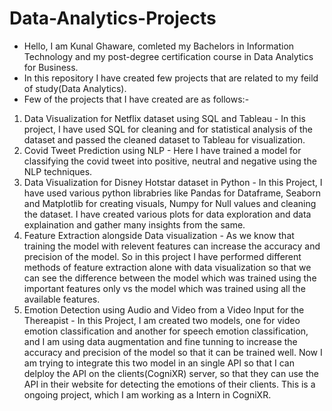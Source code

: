 # Data-Analytics-Projects
- Hello, I am Kunal Ghaware, comleted my Bachelors in Information Technology and my post-degree certification course in Data Analytics for Business.
- In this repository I have created few projects that are related to my feild of study(Data Analytics).
- Few of the projects that I have created are as follows:-
1. Data Visualization for Netflix dataset using SQL and Tableau - In this project, I have used SQL for cleaning and for statistical analysis of the dataset and passed the cleaned dataset to Tableau for visualization.
2. Covid Tweet Prediction using NLP - Here I have trained a model for classifying the covid tweet into positive, neutral and negative using the NLP techniques.
3. Data Visualization for Disney Hotstar dataset in Python - In this Project, I have used various python librabries like Pandas for Dataframe, Seaborn and Matplotlib for creating visuals, Numpy for Null values and cleaning the dataset. I have created various plots for data exploration and data explaination and gather many insights from the same.
4. Feature Extraction alongside Data visualization - As we know that training the model with relevent features can increase the accuracy and precision of the model. So in this project I have performed different methods of feature extraction alone with data visualization so that we can see the difference between the model which was trained using the important features only vs the model which was trained using all the available features.
5. Emotion Detection using Audio and Video from a Video Input for the Thereapist - In this Project, I am created two models, one for video emotion classification and another for speech emotion classification, and I am using data augmentation and fine tunning to increase the accuracy and precision of the model so that it can be trained well. Now I am trying to integrate this two model in an single API so that I can delploy the API on the clients(CogniXR) server, so that they can use the API in their website for detecting the emotions of their clients. This is a ongoing project, which I am working as a Intern in CogniXR. 
